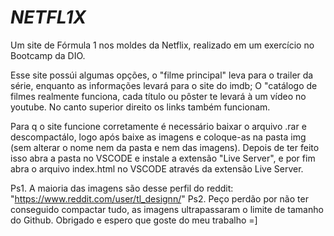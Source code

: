 # *NETFL1X*
Um site de Fórmula 1 nos moldes da Netflix, realizado em um exercício no Bootcamp da DIO.

Esse site possúi algumas opções, o "filme principal" leva para o trailer da série, enquanto as informações levará para o site do imdb; O "catálogo de filmes realmente funciona, 
cada título ou pôster te levará à um vídeo no youtube. No canto superior direito os links também funcionam.

Para q o site funcione corretamente é necessário baixar o arquivo .rar e descompactálo, logo após baixe as imagens e coloque-as na pasta img (sem alterar o nome nem da pasta e nem
das imagens). Depois de ter feito isso abra a pasta no VSCODE e instale a extensão "Live Server", e por fim abra o arquivo index.html no VSCODE através da extensão Live Server.

Ps1. A maioria das imagens são desse perfil do reddit: "https://www.reddit.com/user/tl_designn/" 
Ps2. Peço perdão por não ter conseguido compactar tudo, as imagens ultrapassaram o limite de tamanho do Github. Obrigado e espero que goste do meu trabalho =]
